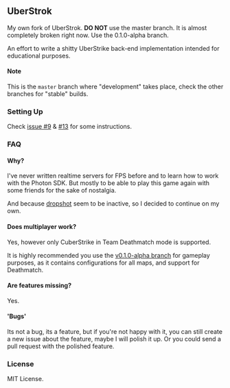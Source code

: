 ## UberStrok
My own fork of UberStrok.
**DO NOT** use the master branch. It is almost completely broken right now. Use the 0.1.0-alpha branch.

An effort to write a shitty UberStrike back-end implementation intended for educational purposes.

#### Note
This is the `master` branch where "development" takes place, check the other branches for "stable" builds.

### Setting Up
Check [issue #9](https://github.com/FICTURE7/uberstrok/issues/9) & [#13](https://github.com/FICTURE7/uberstrok/issues/13) for some instructions.

### FAQ

#### Why?
I've never written realtime servers for FPS before and to learn how to work with the Photon SDK. But
mostly to be able to play this game again with some friends for the sake of nostalgia.

And because [dropshot](https://www.github.com/festivaldev/dropshot) seem to be inactive, so I decided
to continue on my own.

#### Does multiplayer work?
Yes, however only CuberStrike in Team Deathmatch mode is supported. 

It is highly recommended you use the [v0.1.0-alpha branch](https://github.com/SirAnuse/uberstrok/tree/v0.1.0-alpha) for gameplay purposes, as it contains configurations for all maps, and support for Deathmatch.
 
#### Are features missing?
Yes.

#### 'Bugs'
Its not a bug, its a feature, but if you're not happy with it, you can still create a new issue 
about the feature, maybe I will polish it up. Or you could send a pull request with the polished feature.

### License
MIT License.
